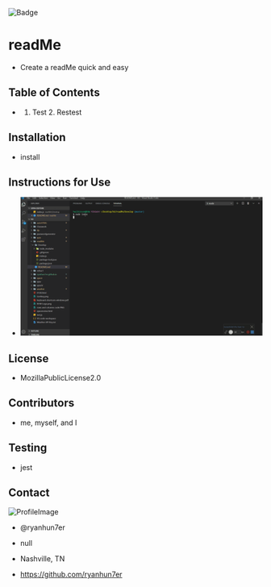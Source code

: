


![Badge](https://img.shields.io/static/v1?label=License&message=MozillaPublicLicense2.0&color=COLOR?style=plastic)



# readMe
* Create a readMe quick and easy

## Table of Contents
* 1. Test 2. Restest

## Installation
* install

## Instructions for Use
* ![gif](Develop/assets/readMe.gif)

## License
* MozillaPublicLicense2.0

## Contributors
* me, myself, and I

## Testing
* jest

## Contact

![ProfileImage](https://avatars0.githubusercontent.com/u/59925546?v=4)

* @ryanhun7er

* null

* Nashville, TN

* https://github.com/ryanhun7er


